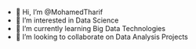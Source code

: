 - 👋 Hi, I’m @MohamedTharif
- 👀 I’m interested in Data Science
- 🌱 I’m currently learning Big Data Technologies
- 💞️ I’m looking to collaborate on Data Analysis Projects


<!---
MohamedTharif/MohamedTharif is a ✨ special ✨ repository because its `README.md` (this file) appears on your GitHub profile.
You can click the Preview link to take a look at your changes.
--->
